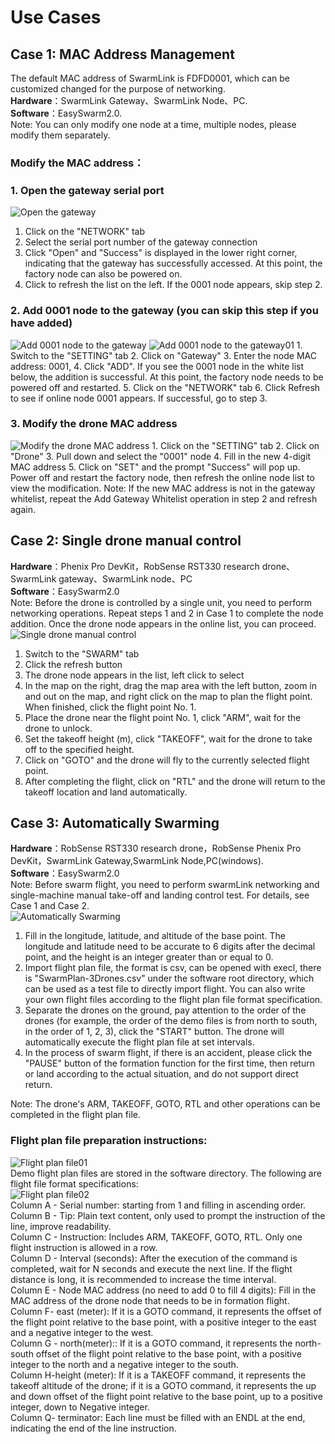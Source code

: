 # Use Cases

## Case 1: MAC Address Management

The default MAC address of SwarmLink is FDFD0001, which can be customized changed for the purpose of networking.  
**Hardware**：SwarmLink Gateway、SwarmLink Node、PC.  
**Software**：EasySwarm2.0.  
Note: You can only modify one node at a time, multiple nodes, please modify them separately.

### Modify the MAC address：

### 1. Open the gateway serial port

![Open the gateway](https://github.com/RobSenseTech/Phenix-Guide/tree/6a328d3f646ca13d6ee3ad825a85a26901b3e47d/images/Communication/Open%20the%20gateway)  
1. Click on the "NETWORK" tab  
2. Select the serial port number of the gateway connection  
3. Click "Open" and "Success" is displayed in the lower right corner, indicating that the gateway has successfully accessed. At this point, the factory node can also be powered on.  
4. Click to refresh the list on the left. If the 0001 node appears, skip step 2.

### 2. Add 0001 node to the gateway \(you can skip this step if you have added\)

![Add 0001 node to the gateway](../../.gitbook/assets/Add%200001%20node%20to%20the%20gateway.png) ![Add 0001 node to the gateway01](../../.gitbook/assets/Add%200001%20node%20to%20the%20gateway01.png) 1. Switch to the "SETTING" tab 2. Click on "Gateway" 3. Enter the node MAC address: 0001, 4. Click "ADD". If you see the 0001 node in the white list below, the addition is successful. At this point, the factory node needs to be powered off and restarted. 5. Click on the "NETWORK" tab 6. Click Refresh to see if online node 0001 appears. If successful, go to step 3.

### 3. Modify the drone MAC address

![Modify the drone MAC address](../../.gitbook/assets/Modify%20the%20drone%20MAC%20address.png) 1. Click on the "SETTING" tab 2. Click on "Drone" 3. Pull down and select the "0001" node 4. Fill in the new 4-digit MAC address 5. Click on "SET" and the prompt "Success" will pop up. Power off and restart the factory node, then refresh the online node list to view the modification. Note: If the new MAC address is not in the gateway whitelist, repeat the Add Gateway Whitelist operation in step 2 and refresh again.

## Case 2: Single drone manual control

**Hardware**：Phenix Pro DevKit，RobSense RST330 research drone、SwarmLink gateway、SwarmLink node、PC  
**Software**：EasySwarm2.0  
Note: Before the drone is controlled by a single unit, you need to perform networking operations. Repeat steps 1 and 2 in Case 1 to complete the node addition. Once the drone node appears in the online list, you can proceed.  
![Single drone manual control](../../.gitbook/assets/Single%20drone%20manual%20control.png)  
1. Switch to the "SWARM" tab  
2. Click the refresh button  
3. The drone node appears in the list, left click to select  
4. In the map on the right, drag the map area with the left button, zoom in and out on the map, and right click on the map to plan the flight point. When finished, click the flight point No. 1.  
5. Place the drone near the flight point No. 1, click "ARM", wait for the drone to unlock.  
6. Set the takeoff height \(m\), click "TAKEOFF", wait for the drone to take off to the specified height.  
7. Click on "GOTO" and the drone will fly to the currently selected flight point.  
8. After completing the flight, click on "RTL" and the drone will return to the takeoff location and land automatically.

## Case 3: Automatically Swarming

**Hardware**：RobSense RST330 research drone，RobSense Phenix Pro DevKit，SwarmLink Gateway,SwarmLink Node,PC\(windows\).  
**Software**：EasySwarm2.0  
Note: Before swarm flight, you need to perform swarmLink networking and single-machine manual take-off and landing control test. For details, see Case 1 and Case 2.  
![Automatically Swarming](../../.gitbook/assets/Automatically%20Swarming.png)  
1. Fill in the longitude, latitude, and altitude of the base point. The longitude and latitude need to be accurate to 6 digits after the decimal point, and the height is an integer greater than or equal to 0.  
2. Import flight plan file, the format is csv, can be opened with execl, there is "SwarmPlan-3Drones.csv" under the software root directory, which can be used as a test file to directly import flight. You can also write your own flight files according to the flight plan file format specification.  
3. Separate the drones on the ground, pay attention to the order of the drones \(for example, the order of the demo files is from north to south, in the order of 1, 2, 3\), click the "START" button. The drone will automatically execute the flight plan file at set intervals.  
4. In the process of swarm flight, if there is an accident, please click the "PAUSE" button of the formation function for the first time, then return or land according to the actual situation, and do not support direct return.

Note: The drone's ARM, TAKEOFF, GOTO, RTL and other operations can be completed in the flight plan file.

### Flight plan file preparation instructions:

![Flight plan file01](../../.gitbook/assets/Flight%20plan%20file01.png)  
Demo flight plan files are stored in the software directory. The following are flight file format specifications:  
![Flight plan file02](../../.gitbook/assets/Flight%20plan%20file02.png)  
Column A - Serial number: starting from 1 and filling in ascending order.  
Column B - Tip: Plain text content, only used to prompt the instruction of the line, improve readability.  
Column C - Instruction: Includes ARM, TAKEOFF, GOTO, RTL. Only one flight instruction is allowed in a row.  
Column D - Interval \(seconds\): After the execution of the command is completed, wait for N seconds and execute the next line. If the flight distance is long, it is recommended to increase the time interval.  
Column E - Node MAC address \(no need to add 0 to fill 4 digits\): Fill in the MAC address of the drone node that needs to be in formation flight.  
Column F- east \(meter\): If it is a GOTO command, it represents the offset of the flight point relative to the base point, with a positive integer to the east and a negative integer to the west.  
Column G - north\(meter\):: If it is a GOTO command, it represents the north-south offset of the flight point relative to the base point, with a positive integer to the north and a negative integer to the south.  
Column H-height \(meter\): If it is a TAKEOFF command, it represents the takeoff altitude of the drone; if it is a GOTO command, it represents the up and down offset of the flight point relative to the base point, up to a positive integer, down to Negative integer.  
Column Q- terminator: Each line must be filled with an ENDL at the end, indicating the end of the line instruction.

